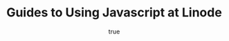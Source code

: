 ---
author:
  name: Linode
  email: docs@linode.com
description: 'Javascript is a popular object-oriented scripting language with wide adoption and most commonly used to generate dynamic web content.'
keywords: ["development", "javascript", "front end", "react"]
license: '[CC BY-ND 4.0](https://creativecommons.org/licenses/by-nd/4.0)'
published: 2018-01-31
title: Guides to Using Javascript at Linode
show_in_lists: true
aliases: ['/development/javascript/']
---